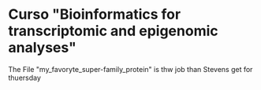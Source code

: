 # Curso "Bioinformatics for transcriptomic and epigenomic analyses"


The File "my_favoryte_super-family_protein" is thw job than Stevens get for thuersday
